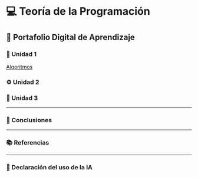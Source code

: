 # 💻 Teoría de la Programación

## 📁 Portafolio Digital de Aprendizaje

### 🧩 Unidad 1
[Algoritmos](unidad1.md)

### ⚙️ Unidad 2

### 🧠 Unidad 3

---

### 🏁 Conclusiones

---

### 📚 Referencias

---

### 🤖 Declaración del uso de la IA


